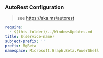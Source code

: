 ### AutoRest Configuration

> see https://aka.ms/autorest

``` yaml
require:
  - $(this-folder)/../WindowsUpdates.md
title: $(service-name)
subject-prefix: ''
prefix: MgBeta
namespace: Microsoft.Graph.Beta.PowerShell
```
